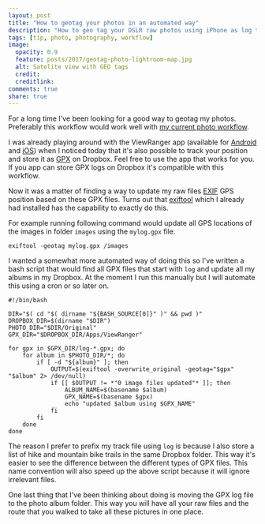 ```yaml
---
layout: post
title: "How to geotag your photos in an automated way"
description: "How to geo tag your DSLR raw photos using iPhone as log tracker and exiftool. Exiftool will use a GPX log file to set the GPS location on your raw photos."
tags: [tip, photo, photography, workflow]
image:
  opacity: 0.9
  feature: posts/2017/geotag-photo-lightroom-map.jpg
  alt: Satelite view with GEO tags
  credit:
  creditlink:
comments: true
share: true
---
```

For a long time I've been looking for a good way to geotag my photos.
Preferably this workflow would work well with [my current photo workflow](/my-photo-management-workflow/).

I was already playing around with the ViewRanger app (available for [Android](https://play.google.com/store/apps/details?id=com.augmentra.viewranger.android&hl=en) and [iOS](https://itunes.apple.com/us/app/viewranger-hiking-cycling-trails/id404581674?mt=8)) when I noticed today that it's also possible to track your position and store it as [GPX](https://en.wikipedia.org/wiki/GPS_Exchange_Format) on Dropbox.
Feel free to use the app that works for you. If you app can store GPX logs on Dropbox it's compatible with this workflow.

Now it was a matter of finding a way to update my raw files [EXIF](https://en.wikipedia.org/wiki/Exif) GPS position based on these GPX files.
Turns out that [exiftool](http://www.sno.phy.queensu.ca/~phil/exiftool/geotag.html) which I already had installed has the capability to exactly do this.

For example running following command would update all GPS locations of the images in folder `images` using the `mylog.gpx` file.

```
exiftool -geotag mylog.gpx /images
```

I wanted a somewhat more automated way of doing this so I've written a bash script that would find all GPX files that start with `log` and update all my albums in my Dropbox.
At the moment I run this manually but I will automate this using a cron or so later on.

```
#!/bin/bash

DIR="$( cd "$( dirname "${BASH_SOURCE[0]}" )" && pwd )"
DROPBOX_DIR=$(dirname "$DIR")
PHOTO_DIR="$DIR/Original"
GPX_DIR="$DROPBOX_DIR/Apps/ViewRanger"

for gpx in $GPX_DIR/log-*.gpx; do
    for album in $PHOTO_DIR/*; do
        if [ -d "${album}" ]; then
            OUTPUT=$(exiftool -overwrite_original -geotag="$gpx" "$album" 2> /dev/null)
            if [[ $OUTPUT != *"0 image files updated"* ]]; then
                ALBUM_NAME=$(basename $album)
                GPX_NAME=$(basename $gpx)
                echo "updated $album using $GPX_NAME"
            fi
        fi
    done
done
```

The reason I prefer to prefix my track file using `log` is because I also store a list of hike and mountain bike trails in the same Dropbox folder.
This way it's easier to see the difference between the different types of GPX files.
This name convention will also speed up the above script because it will ignore irrelevant files.

One last thing that I've been thinking about doing is moving the GPX log file to the photo album folder.
This way you will have all your raw files and the route that you walked to take all these pictures in one place.
